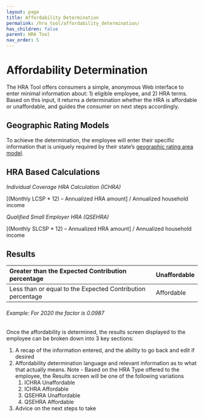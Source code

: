 ```yaml
---
layout: page
title: Affordability Determination
permalink: /hra_tool/affordability_determination/
has_children: false
parent: HRA Tool
nav_order: 5
---
```


#  Affordability Determination

The HRA Tool offers consumers a simple, anonymous Web interface to enter minimal information about: 1) eligible employee, and 2) HRA terms. Based on this input, it returns a determination whether the HRA is affordable or unaffordable, and guides the consumer on next steps accordingly.

## Geographic Rating Models

To achieve the determination, the employee will enter their specific information that is uniquely required by their state’s [geographic rating area model](https://ideacrew.github.io/hra_calculator/hra_tool/configuration/#features-page---configure-hra-tool-calculations). 

## HRA Based Calculations

_Individual Coverage HRA Calculation (ICHRA)_

[(Monthly LCSP * 12) – Annualized HRA amount] / Annualized household income


_Qualified Small Employer HRA (QSEHRA)_

[(Monthly SLCSP * 12) – Annualized HRA amount] / Annualized household income

## Results

| Greater than the Expected Contribution percentage | Unaffordable 
|:------------------------------------------------- |:------------ 
| Less than or equal to the  Expected Contribution percentage | Affordable

###### Example: For 2020 the factor is 0.0987

Once the affordability is determined, the results screen displayed to the employee can be broken down into 3 key sections:

1.	A recap of the information entered, and the ability to go back and edit if desired
1.	Affordability determination language and relevant information as to what that actually means. Note - Based on the HRA Type offered to the employee, the Results screen will be one of the following variations
    1. ICHRA Unaffordable
    1. ICHRA Affordable
    1. QSEHRA Unaffordable
    1. QSEHRA Affordable
1.  Advice on the next steps to take








